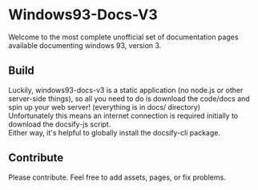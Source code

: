 # Windows93-Docs-V3

Welcome to the most complete unofficial set of documentation pages available documenting windows 93, version 3.

## Build

Luckily, windows93-docs-v3 is a static application (no node.js or other server-side things), so all you need to do is download the code/docs and spin up your web server! (everything is in docs/ directory)  
Unfortunately this means an internet connection is required initially to download the docsify-js script.  
Either way, it's helpful to globally install the docsify-cli package.


## Contribute

Please contribute. Feel free to add assets, pages, or fix problems.
